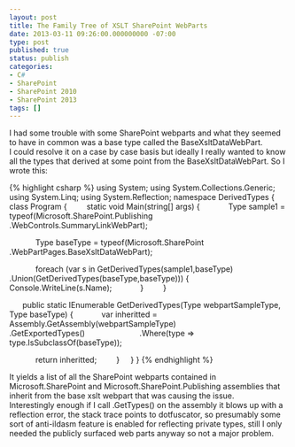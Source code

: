 ```yaml
---
layout: post
title: The Family Tree of XSLT SharePoint WebParts
date: 2013-03-11 09:26:00.000000000 -07:00
type: post
published: true
status: publish
categories:
- C#
- SharePoint
- SharePoint 2010
- SharePoint 2013
tags: []
---
```

<p>I had some trouble with some SharePoint webparts and what they seemed to have in common was a base type called the BaseXsltDataWebPart.<br />
I could resolve it on a case by case basis but ideally I really wanted to know all the types that derived at some point from the BaseXsltDataWebPart. So I wrote this:</p>

{% highlight csharp %}
using System;
using System.Collections.Generic;
using System.Linq;
using System.Reflection;
namespace DerivedTypes {
    class Program {
        static void Main(string[] args) {
            Type sample1 = typeof(Microsoft.SharePoint.Publishing
                  .WebControls.SummaryLinkWebPart);

            Type baseType = typeof(Microsoft.SharePoint
                        .WebPartPages.BaseXsltDataWebPart);

            foreach (var s in GetDerivedTypes(sample1,baseType)
                  .Union(GetDerivedTypes(baseType,baseType))) {
                Console.WriteLine(s.Name);
            }
        }

        public static IEnumerable GetDerivedTypes(Type webpartSampleType, 
          Type baseType) { 
            var inheritted = Assembly.GetAssembly(webpartSampleType)
                        .GetExportedTypes()
                        .Where(type => type.IsSubclassOf(baseType));

            return inheritted;
        }
    }
}
{% endhighlight %}

It yields a list of all the SharePoint webparts contained in Microsoft.SharePoint and Microsoft.SharePoint.Publishing assemblies that inherit from the base xslt webpart that was causing the issue.<br />
Interestingly enough if I call .GetTypes() on the assembly it blows up with a reflection error, the stack trace points to dotfuscator, so presumably some sort of anti-ildasm feature is enabled for reflecting private types, still I only needed the publicly surfaced web parts anyway so not a major problem.</p>
